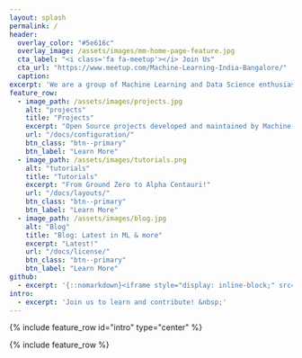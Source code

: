 ```yaml
---
layout: splash
permalink: /
header:
  overlay_color: "#5e616c"
  overlay_image: /assets/images/mm-home-page-feature.jpg
  cta_label: "<i class='fa fa-meetup'></i> Join Us"
  cta_url: "https://www.meetup.com/Machine-Learning-India-Bangalore/"
  caption:
excerpt: 'We are a group of Machine Learning and Data Science enthusiasts. We meet to discuss research papers and have featured talks by experts in industry and academia. The purpose is to build a community around students, researchers, corporations in Machine Learning and Data Science..<br /> <small><a href="https://www.meetup.com/Machine-Learning-India-Bangalore/">Machine Learning Bangalore MeetUp</a></small><br /><br />'
feature_row:
  - image_path: /assets/images/projects.jpg
    alt: "projects"
    title: "Projects"
    excerpt: "Open Source projects developed and maintained by Machine Learning Bangalore Chapter."
    url: "/docs/configuration/"
    btn_class: "btn--primary"
    btn_label: "Learn More"
  - image_path: /assets/images/tutorials.png
    alt: "tutorials"
    title: "Tutorials"
    excerpt: "From Ground Zero to Alpha Centauri!"
    url: "/docs/layouts/"
    btn_class: "btn--primary"
    btn_label: "Learn More"
  - image_path: /assets/images/blog.jpg
    alt: "Blog"
    title: "Blog: Latest in ML & more"
    excerpt: "Latest!"
    url: "/docs/license/"
    btn_class: "btn--primary"
    btn_label: "Learn More"
github:
  - excerpt: '{::nomarkdown}<iframe style="display: inline-block;" src="https://ghbtns.com/github-btn.html?user=mmistakes&repo=minimal-mistakes&type=star&count=true&size=large" frameborder="0" scrolling="0" width="160px" height="30px"></iframe> <iframe style="display: inline-block;" src="https://ghbtns.com/github-btn.html?user=mmistakes&repo=minimal-mistakes&type=fork&count=true&size=large" frameborder="0" scrolling="0" width="158px" height="30px"></iframe>{:/nomarkdown}'
intro:
  - excerpt: 'Join us to learn and contribute! &nbsp;'
---
```


{% include feature_row id="intro" type="center" %}

{% include feature_row %}
